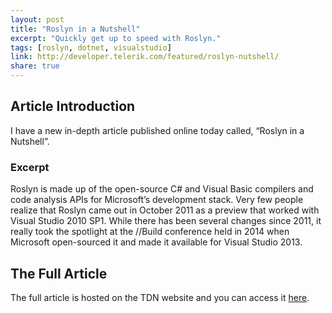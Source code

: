 ```yaml
---
layout: post
title: "Roslyn in a Nutshell"
excerpt: "Quickly get up to speed with Roslyn."
tags: [roslyn, dotnet, visualstudio]
link: http://developer.telerik.com/featured/roslyn-nutshell/
share: true
---
```

## Article Introduction

I have a new in-depth article published online today called, “Roslyn in a Nutshell”. 

### Excerpt 

Roslyn is made up of the open-source C# and Visual Basic compilers and code analysis APIs for Microsoft’s development stack. Very few people realize that Roslyn came out in October 2011 as a preview that worked with Visual Studio 2010 SP1. While there has been several changes since 2011, it really took the spotlight at the //Build conference held in 2014 when Microsoft open-sourced it and made it available for Visual Studio 2013.

## The Full Article

The full article is hosted on the TDN website and you can access it [here](http://developer.telerik.com/featured/roslyn-nutshell/).